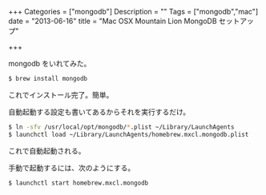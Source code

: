 +++
Categories = ["mongodb"]
Description = ""
Tags = ["mongodb","mac"]
date =  "2013-06-16"
title = "Mac OSX Mountain Lion MongoDB セットアップ"

+++


mongodb をいれてみた。

```sh
$ brew install mongodb
```

これでインストール完了。簡単。

自動起動する設定も書いてあるからそれを実行するだけ。

```sh
$ ln -sfv /usr/local/opt/mongodb/*.plist ~/Library/LaunchAgents
$ launchctl load ~/Library/LaunchAgents/homebrew.mxcl.mongodb.plist
```

これで自動起動される。

手動で起動するには、次のようにする。

```sh
$ launchctl start homebrew.mxcl.mongodb
```

